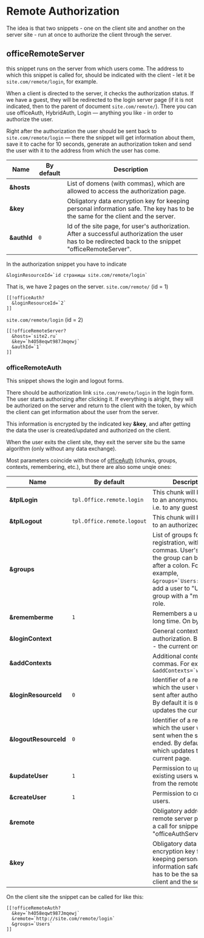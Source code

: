 # Remote Authorization

The idea is that two snippets - one on the client site and another on the server site - run at once to authorize the client through the server.

## officeRemoteServer

this snippet runs on the server from which users come.
The address to which this snippet is called for, should be indicated with the client - let it be `site.com/remote/login`, for example.

When a client is directed to the server, it checks the authorization status. If we have a guest, they will be redirected to the login server page (if it is not indicated, then to the parent of document `site.com/remote/`).
There you can use officeAuth, HybridAuth, Login — anything you like - in order to authorize the user.

Right after the authorization the user should be sent back to `site.com/remote/login` — there the snippet will get information about them, save it to cache for 10 seconds, generate an authorization token and send the user with it to the address from which the user has come.

Name        | By default | Description
------------|------------|--------------------------------------------------------------------------------------------------------------------------------------------------------
**&hosts**  |            | List of domens (with commas), which are allowed to access the authorization page.
**&key**    |            | Obligatory data encryption key for keeping personal information safe. The key has to be the same for the client and the server.
**&authId** | `0`        | Id of the site page, for user's authorization. After a successful authorization the user has to be redirected back to the snippet "officeRemoteServer".

In the authorization snippet you have to indicate

```modx
&loginResourceId=`id страницы site.com/remote/login`
```

That is, we have 2 pages on the server.
`site.com/remote/` (id = 1)

```modx
[[!officeAuth?
  &loginResourceId=`2`
]]
```

`site.com/remote/login` (id = 2)

```modx
[[!officeRemoteServer?
  &hosts=`site2.ru`
  &key=`h4O58eqwt987Jmqewj`
  &authId=`1`
]]
```

### officeRemoteAuth

This snippet shows the login and logout forms.

There should be authorization link `site.com/remote/login` in the login form. The user starts authorizing after clicking it.
If everything is alright, they will be authorized on the server and return to the client with the token, by which the client can get information about the user from the server.

This information is encrypted by the indicated key **&key**, and after getting the data the user is created/updated and authorized on the client.

When the user exits the client site, they exit the server site bu the same algorithm (only without any data exchange).

Most parameters coincide with those of [officeAuth][1] (chunks, groups, contexts, remembering, etc.), but there are also some unqie ones:

Name                  | By default                 | Description
----------------------|----------------------------|-------------------------------------------------------------------------------------------------------------------------------------------------------------------------------------------------------
**&tplLogin**         | `tpl.Office.remote.login`  | This chunk will be shown to an anonymous user, i.e. to any guest.
**&tplLogout**        | `tpl.Office.remote.logout` | This chunk will be shown to an authorized user.
**&groups**           |                            | List of groups for a user registration, with commas. User's role in the group can be written after a colon. For example, ``&groups=`Users:1` `` will add a user to "Users" group with a "member" role.
**&rememberme**       | `1`                        | Remembers a user for a long time. On by default.
**&loginContext**     |                            | General context for authorization. By default - the current one.
**&addContexts**      |                            | Additional contexts, with commas. For example, ``&addContexts=`web,ru,en` ``
**&loginResourceId**  | `0`                        | Identifier of a resource to which the user will be sent after authorization. By default it is `0`, which updates the current page.
**&logoutResourceId** | `0`                        | Identifier of a resource to which the user will be sent when the session is ended. By default it is `0`, which updates the current page.
**&updateUser**       | `1`                        | Permission to update existing users with data from the remote server.
**&createUser**       | `1`                        | Permission to create new users.
**&remote**           |                            | Obligatory address of the remote server page with a call for snippet "officeAuthServer".
**&key**              |                            | Obligatory data encryption key for keeping personal information safe. The key has to be the same for the client and the server.

On the client site the snippet can be called for like this:

```modx
[[!officeRemoteAuth?
  &key=`h4O58eqwt987Jmqewj`
  &remote=`http://site.com/remote/login`
  &groups=`Users`
]]
```

[1]: /en/components/office/controllers/auth
